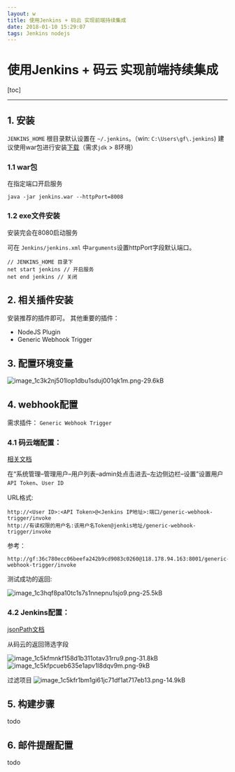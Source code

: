 ```yaml
---
layout: w
title: 使用Jenkins + 码云 实现前端持续集成
date: 2018-01-10 15:29:07
tags: Jenkins nodejs
---
```


# 使用Jenkins + 码云 实现前端持续集成


[toc]

---

## **1. 安装**
`JENKINS_HOME` 根目录默认设置在 `~/.jenkins`。（win: `C:\Users\gf\.jenkins`)
建议使用war包进行安装[下载][1]（需求`jdk` > 8环境）

### **1.1 war包**
在指定端口开启服务
```
java -jar jenkins.war --httpPort=8008
```
### **1.2 exe文件安装**
安装完会在8080启动服务

可在 `Jenkins/jenkins.xml` 中`arguments`设置httpPort字段默认端口。

```
// JENKINS_HOME 目录下
net start jenkins // 开启服务
net end jenkins // 关闭
```
## **2. 相关插件安装**
安装推荐的插件即可。
其他重要的插件：

+  NodeJS Plugin
+  Generic Webhook Trigger

## **3. 配置环境变量**

![image_1c3k2nj501lop1dbu1sduj001qk1m.png-29.6kB][2]



## **4. webhook配置**
需求插件： `Generic Webhook Trigger` 

### 4.1 码云端配置：
[相关文档][3]

在“系统管理–管理用户–用户列表–admin处点击进去–左边侧边栏–设置”设置用户`API Token`、`User ID`

URL格式:

    http://<User ID>:<API Token>@<Jenkins IP地址>:端口/generic-webhook-trigger/invoke 
    http://有读权限的用户名:该用户名Token@jenkis地址/generic-webhook-trigger/invoke

参考：

    http://gf:36c780ecc06beefa242b9cd9083c0260@118.178.94.163:8001/generic-webhook-trigger/invoke

测试成功的返回:

![image_1c3hqf8pa10tc1s7s1nnepnu1sjo9.png-25.5kB][4]


### 4.2 Jenkins配置：
 [jsonPath文档][5]

从码云的返回筛选字段

![image_1c5kfmnkf158d1b311otav31rru9.png-31.8kB][6]
![image_1c5kfpcueb635e1apv1l8dqv9m.png-9kB][7]

过滤项目
![image_1c5kfr1bm1gi61jc71df1at717eb13.png-14.9kB][8]


  [1]: https://wiki.jenkins.io/display/JENKINS/Installing+Jenkins
  [2]: http://static.zybuluo.com/gao1994/kgvedncieq5caeq7nzf4uzu4/image_1c3k2nj501lop1dbu1sduj001qk1m.png
  [3]: http://git.mydoc.io/?t=154711
  [4]: http://static.zybuluo.com/gao1994/y53htlc21m5usuoczl8sveor/image_1c3hqf8pa10tc1s7s1nnepnu1sjo9.png
  [5]: https://github.com/json-path/JsonPath
  [6]: http://static.zybuluo.com/gao1994/b69sk952t7q4bmembbyus78g/image_1c5kfmnkf158d1b311otav31rru9.png
  [7]: http://static.zybuluo.com/gao1994/mjahcx9okyjuh5ibarbxmph2/image_1c5kfpcueb635e1apv1l8dqv9m.png
  [8]: http://static.zybuluo.com/gao1994/8f891lndfw51ikd4xoto6741/image_1c5kfr1bm1gi61jc71df1at717eb13.png
  
## **5. 构建步骤**

todo

## **6. 邮件提醒配置**

todo 